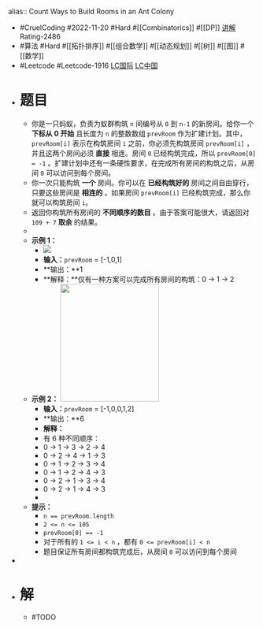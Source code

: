 alias:: Count Ways to Build Rooms in an Ant Colony
- #CruelCoding #2022-11-20 #Hard #[[Combinatorics]] #[[DP]] [讲解](https://youtu.be/yfBHIDVN8Vs) Rating-2486
- #算法 #Hard #[[拓扑排序]] #[[组合数学]] #[[动态规划]] #[[树]] #[[图]] #[[数学]]
- #Leetcode #Leetcode-1916 [LC国际](https://leetcode.com/problems/count-ways-to-build-rooms-in-an-ant-colony/) [LC中国](https://leetcode.cn/problems/count-ways-to-build-rooms-in-an-ant-colony/)
- # 题目
	- 你是一只蚂蚁，负责为蚁群构筑 `n` 间编号从 `0` 到 `n-1` 的新房间。给你一个 **下标从 0 开始** 且长度为 `n` 的整数数组 `prevRoom` 作为扩建计划。其中，`prevRoom[i]` 表示在构筑房间 `i` 之前，你必须先构筑房间 `prevRoom[i]` ，并且这两个房间必须 **直接** 相连。房间 `0` 已经构筑完成，所以 `prevRoom[0] = -1` 。扩建计划中还有一条硬性要求，在完成所有房间的构筑之后，从房间 `0` 可以访问到每个房间。
	- 你一次只能构筑 **一个** 房间。你可以在 **已经构筑好的** 房间之间自由穿行，只要这些房间是 **相连的** 。如果房间 `prevRoom[i]` 已经构筑完成，那么你就可以构筑房间 `i`。
	- 返回你构筑所有房间的 **不同顺序的数目** 。由于答案可能很大，请返回对 `109 + 7` **取余** 的结果。
	-
	- **示例 1：**
		- ![](https://assets.leetcode.com/uploads/2021/06/19/d1.JPG)
		- **输入：**`prevRoom` = [-1,0,1]
		- **输出：**1
		- **解释：**仅有一种方案可以完成所有房间的构筑：0 → 1 → 2
	- **示例 2：**
	  		<strong><img alt="" src="https://assets.leetcode.com/uploads/2021/06/19/d2.JPG" style="width: 200px; height: 239px;" /></strong>
		- **输入：**`prevRoom` = [-1,0,0,1,2]
		- **输出：**6
		- **解释：**
		- 有 6 种不同顺序：
		- 0 → 1 → 3 → 2 → 4
		- 0 → 2 → 4 → 1 → 3
		- 0 → 1 → 2 → 3 → 4
		- 0 → 1 → 2 → 4 → 3
		- 0 → 2 → 1 → 3 → 4
		- 0 → 2 → 1 → 4 → 3
		-
	- **提示：**
		- `n == prevRoom.length`
		- `2 <= n <= 105`
		- `prevRoom[0] == -1`
		- 对于所有的 `1 <= i < n` ，都有 `0 <= prevRoom[i] < n`
		- 题目保证所有房间都构筑完成后，从房间 `0` 可以访问到每个房间
-
- # 解
	- #TODO